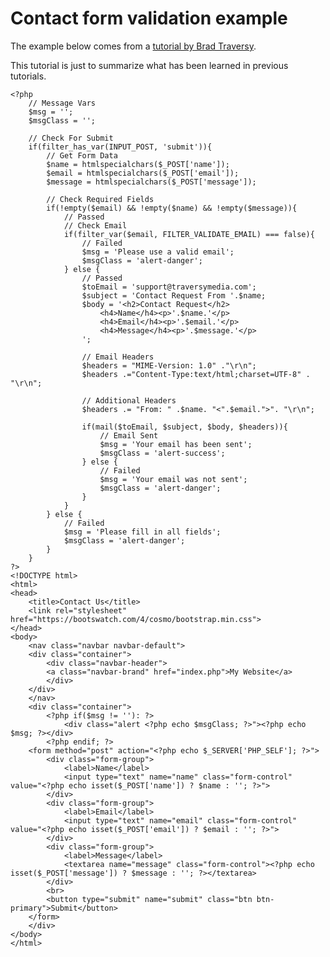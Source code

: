 # Contact form validation example

The example below comes from a [tutorial by Brad Traversy](https://www.youtube.com/watch?v=tJ5eUgOxITE&list=PLillGF-Rfqbap2IB6ZS4BBBcYPagAjpjn&index=15).

This tutorial is just to summarize what has been learned in previous tutorials.

    <?php
        // Message Vars
        $msg = '';
        $msgClass = '';

        // Check For Submit
        if(filter_has_var(INPUT_POST, 'submit')){
            // Get Form Data
            $name = htmlspecialchars($_POST['name']);
            $email = htmlspecialchars($_POST['email']);
            $message = htmlspecialchars($_POST['message']);

            // Check Required Fields
            if(!empty($email) && !empty($name) && !empty($message)){
                // Passed
                // Check Email
                if(filter_var($email, FILTER_VALIDATE_EMAIL) === false){
                    // Failed
                    $msg = 'Please use a valid email';
                    $msgClass = 'alert-danger';
                } else {
                    // Passed
                    $toEmail = 'support@traversymedia.com';
                    $subject = 'Contact Request From '.$name;
                    $body = '<h2>Contact Request</h2>
                        <h4>Name</h4><p>'.$name.'</p>
                        <h4>Email</h4><p>'.$email.'</p>
                        <h4>Message</h4><p>'.$message.'</p>
                    ';

                    // Email Headers
                    $headers = "MIME-Version: 1.0" ."\r\n";
                    $headers .="Content-Type:text/html;charset=UTF-8" . "\r\n";

                    // Additional Headers
                    $headers .= "From: " .$name. "<".$email.">". "\r\n";

                    if(mail($toEmail, $subject, $body, $headers)){
                        // Email Sent
                        $msg = 'Your email has been sent';
                        $msgClass = 'alert-success';
                    } else {
                        // Failed
                        $msg = 'Your email was not sent';
                        $msgClass = 'alert-danger';
                    }
                }
            } else {
                // Failed
                $msg = 'Please fill in all fields';
                $msgClass = 'alert-danger';
            }
        }
    ?>
    <!DOCTYPE html>
    <html>
    <head>
        <title>Contact Us</title>
        <link rel="stylesheet" href="https://bootswatch.com/4/cosmo/bootstrap.min.css">
    </head>
    <body>
        <nav class="navbar navbar-default">
        <div class="container">
            <div class="navbar-header">    
            <a class="navbar-brand" href="index.php">My Website</a>
            </div>
        </div>
        </nav>
        <div class="container">	
            <?php if($msg != ''): ?>
                <div class="alert <?php echo $msgClass; ?>"><?php echo $msg; ?></div>
            <?php endif; ?>
        <form method="post" action="<?php echo $_SERVER['PHP_SELF']; ?>">
            <div class="form-group">
                <label>Name</label>
                <input type="text" name="name" class="form-control" value="<?php echo isset($_POST['name']) ? $name : ''; ?>">
            </div>
            <div class="form-group">
                <label>Email</label>
                <input type="text" name="email" class="form-control" value="<?php echo isset($_POST['email']) ? $email : ''; ?>">
            </div>
            <div class="form-group">
                <label>Message</label>
                <textarea name="message" class="form-control"><?php echo isset($_POST['message']) ? $message : ''; ?></textarea>
            </div>
            <br>
            <button type="submit" name="submit" class="btn btn-primary">Submit</button>
        </form>
        </div>
    </body>
    </html>